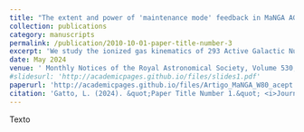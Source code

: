 ```yaml
---
title: "The extent and power of 'maintenance mode' feedback in MaNGA AGN "
collection: publications
category: manuscripts
permalink: /publication/2010-10-01-paper-title-number-3
excerpt: 'We study the ionized gas kinematics of 293 Active Galactic Nucleus (AGN) hosts as compared to that of 485 control galaxies from the MaNGA–SDSS survey using measurements of the [O iii]5007 Å emission-line profiles, presenting flux, velocity, and W maps. In 45 per cent of the AGN, a broad component was needed to fit the line profiles wings within the inner few kpc, that we have identified with an outflow. But in most AGN, the profiles are broader than that of their controls over a much more extended region, identified as the ‘kinematically disturbed regions’ (KDRs). We find a positive correlation between the mean W and L[O iii], supporting that the KDR is due to heating and turbulence of the ISM by outflows and radiation from the AGN. The extent R reaches up to 24 kpc, with a mean ratio to that of the ENLR of 57 per cent. We estimate ionized gas mass flow rates (⁠⁠) and kinetic powers (⁠⁠) both from the AGN broad components and from the W values, that can be obtained for the whole AGN sample. We find values for and that correlate with the AGN luminosity ⁠, populating the low-luminosity end of these known correlations. The mean coupling efficiency between and AGN luminosity is 0.02 per cent from the W values and lower from the broad component. But the large extent of the KDR shows that even low-luminosity AGN can impact the host galaxy along several kpc in a “maintenance mode” feedback.'
date: May 2024
venue: ' Monthly Notices of the Royal Astronomical Society, Volume 530, Issue 3, pp.3059-3074'
#slidesurl: 'http://academicpages.github.io/files/slides1.pdf'
paperurl: 'http://academicpages.github.io/files/Artigo_MaNGA_W80_acept.pdf'
citation: 'Gatto, L. (2024). &quot;Paper Title Number 1.&quot; <i>Journal 1</i>. 1(1).'
---
```


Texto